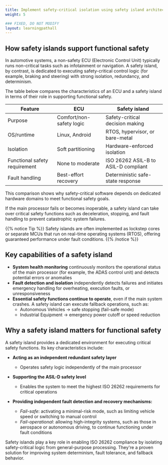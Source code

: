 ```yaml
---
title: Implement safety-critical isolation using safety island architecture
weight: 5

### FIXED, DO NOT MODIFY
layout: learningpathall
---
```

## How safety islands support functional safety

In automotive systems, a non-safety ECU (Electronic Control Unit) typically runs non-critical tasks such as infotainment or navigation. A safety island, by contrast, is dedicated to executing safety-critical control logic (for example, braking and steering) with strong isolation, redundancy, and determinism.

The table below compares the characteristics of an ECU and a safety island in terms of their role in supporting functional safety.

| Feature               | ECU                | Safety island                        |
|------------------------|----------------------------|--------------------------------------|
| Purpose               | Comfort/non-safety logic | Safety-critical decision making      |
| OS/runtime            | Linux, Android             | RTOS, hypervisor, or bare-metal      |
| Isolation             | Soft partitioning          | Hardware-enforced isolation   |
| Functional safety requirement | None to moderate           | ISO 26262 ASIL-B to ASIL-D compliant |
| Fault handling        | Best-effort recovery       | Deterministic safe-state response    |

This comparison shows why safety-critical software depends on dedicated hardware domains to meet functional safety goals.

If the main processor fails or becomes inoperable, a safety island can take over critical safety functions such as deceleration, stopping, and fault handling to prevent catastrophic system failures.

{{% notice Tip %}}
Safety islands are often implemented as lockstep cores or separate MCUs that run on real-time operating systems (RTOS), offering guaranteed performance under fault conditions.
{{% /notice %}}

## Key capabilities of a safety island
- **System health monitoring** continuously monitors the operational status of the main processor (for example, the ADAS control unit) and detects potential errors or anomalies
- **Fault detection and isolation** independently detects failures and initiates emergency handling for overheating, execution faults, or unresponsiveness
- **Essential safety functions continue to operate**, even if the main system crashes. A safety island can execute fallback operations, such as:
   - Autonomous Vehicles → safe stopping (fail-safe mode)
   - Industrial Equipment → emergency power cutoff or speed reduction

## Why a safety island matters for functional safety

A safety island provides a dedicated environment for executing critical safety functions. Its key characteristics include:

- **Acting as an independent redundant safety layer**  
   - Operates safety logic independently of the main processor

- **Supporting the ASIL-D safety level**  
   - Enables the system to meet the highest ISO 26262 requirements for critical operations

- **Providing independent fault detection and recovery mechanisms:**  
  - *Fail-safe*: activating a minimal-risk mode, such as limiting vehicle speed or switching to manual control 
  - *Fail-operational*: allowing high-integrity systems, such as those in aerospace or autonomous driving, to continue functioning under fault conditions

Safety islands play a key role in enabling ISO 26262 compliance by isolating safety-critical logic from general-purpose processing. They're a proven solution for improving system determinism, fault tolerance, and fallback behavior.